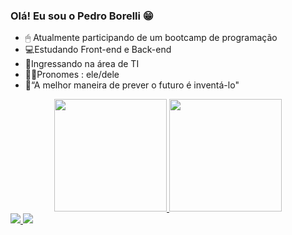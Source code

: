 ### Olá! Eu sou o Pedro Borelli 😁

- 🖱 Atualmente participando de um bootcamp de programação
- 💻Estudando Front-end e Back-end
- 📲Ingressando na área de TI
- 🧑🏾Pronomes : ele/dele
- 🎈“A melhor maneira de prever o futuro é inventá-lo"

<div align = "center">
  <a href="https://github.com/pedro-borelli">
  <img height = "180em" src = "https://github-readme-stats.vercel.app/api?username=pedro-borelli&show_icons=true&theme=dark&include_all_commits=true&count_private=true" />
  <img height = "180em" src = "https://github-readme-stats.vercel.app/api/top-langs/?username=pedro-borelli&layout=compact&langs_count=7&theme=dark" ></div>
  
  
<div> 
  <a href = "https://mail.google.com/mail/u/0/?tab=rm&ogbl#inbox"> <img src = "https://img.shields.io/badge/-Gmail-%23333?style=for-the-badge&logo=gmail&logoColor=white"target = "_ blank"> </a>
  <a href="https://www.linkedin.com/in/pedro-borelli-9a64231b9/" target="_blank"> <img src = "https://img.shields.io/badge/LinkedIn-0077B5?style=for-the-badge&logo=linkedin&logoColor=white"target =" _ blank "> </a> 
</div>

  
   
  
 
  
